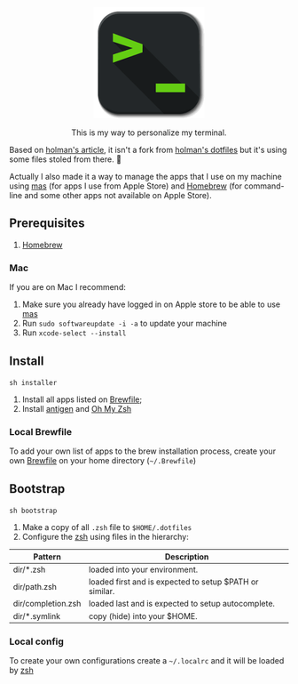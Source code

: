 <p style="text-align:center;">
  <img src="terminal-icon.png"  alt="Terminal icon"/>
</p>
<p style="text-align:center;">
  This is my way to personalize my terminal. 
</p>

Based on [holman's article](http://zachholman.com/2010/08/dotfiles-are-meant-to-be-forked/),
it isn't a fork from [holman's dotfiles](https://github.com/holman/dotfiles) but
it's using some files stoled from there. 🤫 

Actually I also made it a way to manage the apps that I use on my machine
using [mas](https://github.com/mas-cli/mas) (for apps I use from Apple Store) and [Homebrew](https://brew.sh) 
(for command-line and some other apps not available on Apple Store).

## Prerequisites

1. [Homebrew](https://brew.sh)

### Mac

If you are on Mac I recommend:

1. Make sure you already have logged in on Apple store to be able to use  [mas](https://github.com/mas-cli/mas)
1. Run `sudo softwareupdate -i -a` to update your machine
1. Run `xcode-select --install`

## Install

`sh installer` 

1. Install all apps listed on [Brewfile](homebrew/Brewfile);
1. Install [antigen](https://github.com/zsh-users/antigen) and [Oh My Zsh](https://ohmyz.sh/) 

### Local Brewfile

To add your own list of apps to the brew installation process, create your own 
[Brewfile](https://github.com/Homebrew/homebrew-bundle) on your home directory (`~/.Brewfile`) 

## Bootstrap

`sh bootstrap` 

1. Make a copy of all `.zsh` file to `$HOME/.dotfiles`
1. Configure the [zsh](http://www.zsh.org/) using files in the hierarchy:

| Pattern            | Description                                             |
|--------------------|---------------------------------------------------------|
| dir/*.zsh          | loaded into your environment.                           |
| dir/path.zsh       | loaded first and is expected to setup $PATH or similar. |
| dir/completion.zsh | loaded last and is expected to setup autocomplete.      |
| dir/*.symlink      | copy (hide) into your $HOME.                            |

### Local config

To create your own configurations create a `~/.localrc` and it will be loaded by [zsh](http://www.zsh.org/) 
